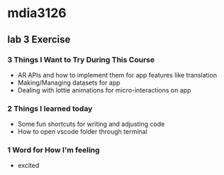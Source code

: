 # mdia3126

## lab 3 Exercise

### 3 Things I Want to Try During This Course
- AR APIs and how to implement them for app features like translation
- Making/Managing datasets for app
- Dealing with lottie animations for micro-interactions on app

### 2 Things I learned today
- Some fun shortcuts for writing and adjusting code
- How to open vscode folder through terminal

### 1 Word for How I'm feeling
- excited
